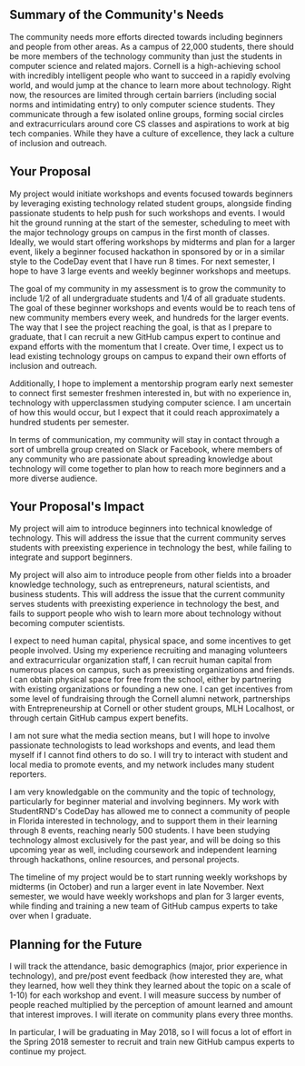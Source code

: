 ## Summary of the Community's Needs

The community needs more efforts directed towards including beginners and people from other areas. As a campus of 22,000 students, there should be more members of the technology community than just the students in computer science and related majors. Cornell is a high-achieving school with incredibly intelligent people who want to succeed in a rapidly evolving world, and would jump at the chance to learn more about technology. Right now, the resources are limited through certain barriers (including social norms and intimidating entry) to only computer science students. They communicate through a few isolated online groups, forming social circles and extracurriculars around core CS classes and aspirations to work at big tech companies. While they have a culture of excellence, they lack a culture of inclusion and outreach.


## Your Proposal

My project would initiate workshops and events focused towards beginners by leveraging existing technology related student groups, alongside finding passionate students to help push for such workshops and events. I would hit the ground running at the start of the semester, scheduling to meet with the major technology groups on campus in the first month of classes. Ideally, we would start offering workshops by midterms and plan for a larger event, likely a beginner focused hackathon in sponsored by or in a similar style to the CodeDay event that I have run 8 times. For next semester, I hope to have 3 large events and weekly beginner workshops and meetups.

The goal of my community in my assessment is to grow the community to include 1/2 of all undergraduate students and 1/4 of all graduate students. The goal of these beginner workshops and events would be to reach tens of new community members every week, and hundreds for the larger events. The way that I see the project reaching the goal, is that as I prepare to graduate, that I can recruit a new GitHub campus expert to continue and expand efforts with the momentum that I create. Over time, I expect us to lead existing technology groups on campus to expand their own efforts of inclusion and outreach.

Additionally, I hope to implement a mentorship program early next semester to connect first semester freshmen interested in, but with no experience in, technology with upperclassmen studying computer science. I am uncertain of how this would occur, but I expect that it could reach approximately a hundred students per semester.

In terms of communication, my community will stay in contact through a sort of umbrella group created on Slack or Facebook, where members of any community who are passionate about spreading knowledge about technology will come together to plan how to reach more beginners and a more diverse audience.


## Your Proposal's Impact
  
  My project will aim to introduce beginners into technical knowledge of technology. This will address the issue that the current community serves students with preexisting experience in technology the best, while failing to integrate and support beginners.
  
  My project will also aim to introduce people from other fields into a broader knowledge technology, such as entrepreneurs, natural scientists, and business students. This will address the issue that the current community serves students with preexisting experience in technology the best, and fails to support people who wish to learn more about technology without becoming computer scientists. 
  
  I expect to need human capital, physical space, and some incentives to get people involved. Using my experience recruiting and managing volunteers and extracurricular organization staff, I can recruit human capital from numerous places on campus, such as preexisting organizations and friends. I can obtain physical space for free from the school, either by partnering with existing organizations or founding a new one. I can get incentives from some level of fundraising through the Cornell alumni network, partnerships with Entrepreneurship at Cornell or other student groups, MLH Localhost, or through certain GitHub campus expert benefits.
  
  I am not sure what the media section means, but I will hope to involve passionate technologists to lead workshops and events, and lead them myself if I cannot find others to do so. I will try to interact with student and local media to promote events, and my network includes many student reporters.
  
  I am very knowledgable on the community and the topic of technology, particularly for beginner material and involving beginners. My work with StudentRND's CodeDay has allowed me to connect a community of people in Florida interested in technology, and to support them in their learning through 8 events, reaching nearly 500 students. I have been studying technology almost exclusively for the past year, and will be doing so this upcoming year as well, including coursework and independent learning through hackathons, online resources, and personal projects.
  
  The timeline of my project would be to start running weekly workshops by midterms (in October) and run a larger event in late November. Next semester, we would have weekly workshops and plan for 3 larger events, while finding and training a new team of GitHub campus experts to take over when I graduate.

## Planning for the Future

I will track the attendance, basic demographics (major, prior experience in technology), and pre/post event feedback (how interested they are, what they learned, how well they think they learned about the topic on a scale of 1-10) for each workshop and event. I will measure success by number of people reached multiplied by the perception of amount learned and amount that interest improves. I will iterate on community plans every three months.

In particular, I will be graduating in May 2018, so I will focus a lot of effort in the Spring 2018 semester to recruit and train new GitHub campus experts to continue my project.
